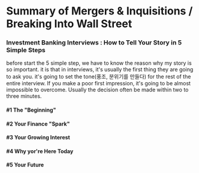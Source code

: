 # Summary of Mergers & Inquisitions / Breaking Into Wall Street 

### Investment Banking Interviews : How to Tell Your Story in 5 Simple Steps

before start the 5 simple step, we have to know the reason why my story is so important. it is that in interviews, it's usually the first thing they are going to ask you. it's going to set the tone(풍조, 분위기를 만들다) for the rest of the entire interview. If you make a poor first impression, it's going to be almost impossible to overcome. Usually the decision often be made within two to three minutes. 

#### #1 The "Beginning"

#### #2 Your Finance "Spark"

#### #3 Your Growing Interest

#### #4 Why yor're Here Today

#### #5 Your Future



